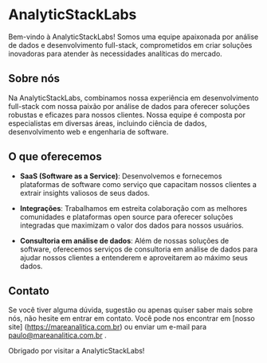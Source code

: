 # AnalyticStackLabs

Bem-vindo à AnalyticStackLabs! Somos uma equipe apaixonada por análise de dados e desenvolvimento full-stack, comprometidos em criar soluções inovadoras para atender às necessidades analíticas do mercado.

## Sobre nós

Na AnalyticStackLabs, combinamos nossa experiência em desenvolvimento full-stack com nossa paixão por análise de dados para oferecer soluções robustas e eficazes para nossos clientes. Nossa equipe é composta por especialistas em diversas áreas, incluindo ciência de dados, desenvolvimento web e engenharia de software.

## O que oferecemos

- **SaaS (Software as a Service)**: Desenvolvemos e fornecemos plataformas de software como serviço que capacitam nossos clientes a extrair insights valiosos de seus dados.
  
- **Integrações**: Trabalhamos em estreita colaboração com as melhores comunidades e plataformas open source para oferecer soluções integradas que maximizam o valor dos dados para nossos usuários.

- **Consultoria em análise de dados**: Além de nossas soluções de software, oferecemos serviços de consultoria em análise de dados para ajudar nossos clientes a entenderem e aproveitarem ao máximo seus dados.


## Contato

Se você tiver alguma dúvida, sugestão ou apenas quiser saber mais sobre nós, não hesite em entrar em contato. Você pode nos encontrar em [nosso site] (https://mareanalitica.com.br) ou enviar um e-mail para paulo@mareanalitica.com.br .

Obrigado por visitar a AnalyticStackLabs!

